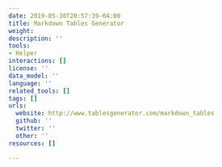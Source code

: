```yaml
---
date: 2019-05-30T20:57:39-04:00
title: Markdown Tables Generator
weight: 
description: ''
tools:
- Helper
interactions: []
license: ''
data_model: ''
language: ''
related_tools: []
tags: []
urls:
  website: http://www.tablesgenerator.com/markdown_tables
  github: ''
  twitter: ''
  other: ''
resources: []

---
```

